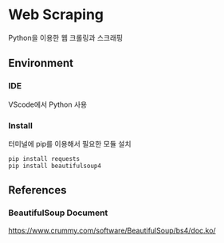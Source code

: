 # Web Scraping

Python을 이용한 웹 크롤링과 스크래핑

##  Environment

### IDE
VScode에서 Python 사용

### Install
터미널에 pip를 이용해서 필요한 모듈 설치
```
pip install requests
pip install beautifulsoup4
```

## References

### BeautifulSoup Document
https://www.crummy.com/software/BeautifulSoup/bs4/doc.ko/
